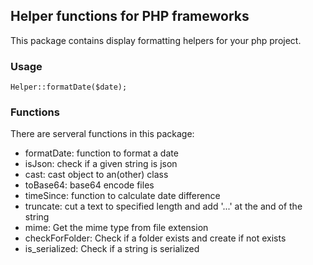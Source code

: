 ## Helper functions for PHP frameworks

This package contains display formatting helpers for your php project.

### Usage

```
Helper::formatDate($date);
```

### Functions

There are serveral functions in this package:

* formatDate: function to format a date
* isJson: check if a given string is json
* cast: cast object to an(other) class
* toBase64: base64 encode files
* timeSince: function to calculate date difference
* truncate: cut a text to specified length and add '...' at the and of the string
* mime: Get the mime type from file extension
* checkForFolder: Check if a folder exists and create if not exists
* is_serialized: Check if a string is serialized
